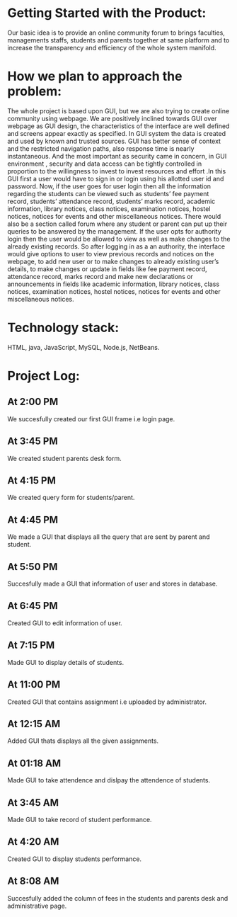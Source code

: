 # Getting Started with the Product:
Our basic idea is to provide an online community forum to brings faculties, managements staffs, 
students and parents together at same platform and to increase the transparency and efficiency of the whole system manifold.
# How we plan to approach the problem:
The whole project is based upon GUI, but we are also trying to create online community using webpage.
We are positively inclined towards GUI over webpage as GUI design, the characteristics of the interface are well defined and 
screens appear exactly as specified. In GUI system the data is created and used by known and trusted sources. GUI has better 
sense of context and the restricted navigation paths, also response time is nearly instantaneous. And the most important as
security came in concern, in GUI environment , security and data access can be tightly controlled in proportion to the willingness 
to invest to invest resources and effort .In this GUI first a user would have to sign in or login using his allotted user id 
and password. Now, if the user goes for user login then all the information regarding the students can be viewed such as
students’ fee payment record, students’ attendance record, students’ marks record, academic information, library notices,
class notices, examination notices, hostel notices, notices for events and other miscellaneous notices.
There would also be a section called forum where any student or parent can put up their queries to be answered by the management.
If the user opts for authority login then the user would be allowed to view as well as make changes to the already existing records.
So after logging in as a an authority, the interface would give options to user to view previous records and notices on the 
webpage, to add new user or to make changes to already existing user’s details, to make changes or update in fields like
fee payment record, attendance record, marks record and make new declarations or announcements in fields like academic
information, library notices, class notices, examination notices, hostel notices, notices for events and other
miscellaneous notices.
# Technology stack:
HTML, java, JavaScript, MySQL, Node.js, NetBeans.
# Project Log:
## At 2:00 PM
We succesfully created our first GUI frame i.e login page.
## At 3:45 PM
We created student parents desk form.
## At 4:15 PM
We created query form for students/parent.
## At 4:45 PM
We made a GUI that displays all the query that are sent by parent and student. 
## At 5:50 PM
Succesfully made a GUI that information of user and stores in database.
## At 6:45 PM
Created GUI to edit information of user.
## At 7:15 PM
Made GUI to display details of students.
## At 11:00 PM
Created GUI that contains assignment i.e uploaded by administrator.
## At 12:15 AM
Added GUI thats displays all the given assignments.
## At 01:18 AM
Made GUI to take attendence and dislpay the attendence of students.
## At 3:45 AM
Made GUI to take record of student performance.
## At 4:20 AM
Created GUI to display students performance.
## At 8:08 AM
Succesfully added the column of fees in the students and parents desk and administrative page.
